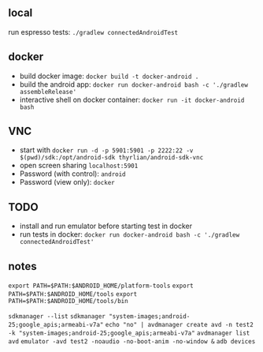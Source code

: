 ## local

run espresso tests: `./gradlew connectedAndroidTest`

## docker

- build docker image: `docker build -t docker-android .`
- build the android app: `docker run docker-android bash -c './gradlew assembleRelease'`
- interactive shell on docker container: `docker run -it docker-android bash`

## VNC

- start with `docker run -d -p 5901:5901 -p 2222:22 -v $(pwd)/sdk:/opt/android-sdk thyrlian/android-sdk-vnc`
- open screen sharing `localhost:5901`
- Password (with control): `android`
- Password (view only): `docker`

## TODO

- install and run emulator before starting test in docker
- run tests in docker: `docker run docker-android bash -c './gradlew connectedAndroidTest'`

## notes

`export PATH=$PATH:$ANDROID_HOME/platform-tools`
`export PATH=$PATH:$ANDROID_HOME/tools`
`export PATH=$PATH:$ANDROID_HOME/tools/bin`

`sdkmanager --list`
`sdkmanager "system-images;android-25;google_apis;armeabi-v7a"`
`echo "no" | avdmanager create avd -n test2 -k "system-images;android-25;google_apis;armeabi-v7a"`
`avdmanager list avd`
`emulator -avd test2 -noaudio -no-boot-anim -no-window &`
`adb devices`

